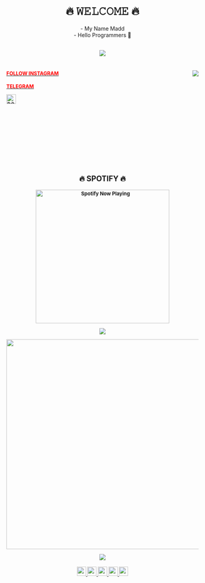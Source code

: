   <body>
<h1 align="center">🔥 𝚆𝙴𝙻𝙲𝙾𝙼𝙴 🔥</h1>
<p align="center">
- My Name Madd<br>- Hello Programmers 👋
</p>
<br>
<div align="center">
<img src="https://i.imgur.com/jx17oHT.gif">
</div>
<br>
</p>
<div>
<img src="https://64.media.tumblr.com/e1f1c97123ae217eb731500e502e0083/tumblr_n9dxcikmIU1qc9zfzo7_r1_250.gif" align="right">
<div>
</p>
</p>
<h4><font size="2"><a href="https://www.instagram.com/abdmjdd/?hl=id"><font color="red">FOLLOW INSTAGRAM</font>
</h4>
<h4><font size="2"><a href="https://t.me/MaddeXD"><font color="red">TELEGRAM</font>          
</p>
</p>
<a href="https://trakteer.id/MaddeXD" target="_blank"><img id="wse-buttons-preview" src="https://cdn.trakteer.id/images/embed/trbtn-red-1.png" height="15" style="border:0px;height:25px;" alt="DONASI FOR ME :V"></a>
</p><br /><br /> <br /> <br /> <br /> <br /> <br /> <br /> <br />
<h2 align="center">🔥 SPOTIFY 🔥</h2>
<p align="center">
  <a href="https://open.spotify.com/track/4bNvS25ZVMCvLHEUV87mp4?si=yb1PaPVnRgiTYedy8r6i_g&utm_source=copy-link&context=spotify%3Aplaylist%3A37i9dQZF1EIVoBTSiHHsdx&dl_branch=1" target="_blank"><img src="https://now-playing-on-spotify.vercel.app/api/spotify" alt="Spotify Now Playing" width="350"/></a>
</p>

<p align="center">
  <img src="https://komarev.com/ghpvc/?username=MaddeXD&label=Profile+Views&style=flat-square&color=blue"/>
</p>
<p align="center">
  <a href="https://github.com/MaddeXD"><img width=550 src="https://github-profile-trophy.vercel.app/?username=MaddeXD&theme=dracula&no-frame=true&title=Followers,Stars,Commit,Repository,Issues"/> </a>
</p>
<p align="center"><a href="https://github.com/MaddeXD"><img src="https://github-readme-stats.vercel.app/api?username=MaddeXD&show_icons=true&theme=radical"></a></p>
</div>

<p align="center">
  <a href="https://www.github.com/MaddeXD"><img width="24" height="24" src="https://cdn.jsdelivr.net/gh/simple-icons/simple-icons/icons/github.svg"/> </a>
  <a href="https://www.facebook.com/abdmjdd"><img width="24" height="24" src="https://cdn.jsdelivr.net/gh/simple-icons/simple-icons/icons/facebook.svg"/> </a>
  <a href="https://www.instagram.com/abdmjdd"><img width="24" height="24" src="https://cdn.jsdelivr.net/gh/simple-icons/simple-icons/icons/instagram.svg"/> </a>
  <a href="https://api.whatsapp.com/send/?phone=6287789665702&text=Hallo+Bang!"><img width="24" height="24" src="https://cdn.jsdelivr.net/gh/simple-icons/simple-icons/icons/whatsapp.svg"/> </a>
  <a href="https://www.youtube.com/@madde"><img width="24" height="24" src="https://cdn.jsdelivr.net/gh/simple-icons/simple-icons/icons/youtube.svg"/> </a>
</p>

</div>
</body>
